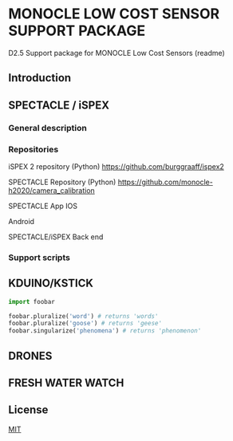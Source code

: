 # MONOCLE LOW COST SENSOR SUPPORT PACKAGE
D2.5 Support package for MONOCLE Low Cost Sensors (readme)

## Introduction



## SPECTACLE / iSPEX

### General description

### Repositories

iSPEX 2 repository (Python)
https://github.com/burggraaff/ispex2


SPECTACLE Repository (Python)
https://github.com/monocle-h2020/camera_calibration

SPECTACLE App
IOS

Android

SPECTACLE/iSPEX Back end


### Support scripts 


## KDUINO/KSTICK

```python
import foobar

foobar.pluralize('word') # returns 'words'
foobar.pluralize('goose') # returns 'geese'
foobar.singularize('phenomena') # returns 'phenomenon'
```

## DRONES




## FRESH WATER WATCH


## License
[MIT](https://choosealicense.com/licenses/mit/)
